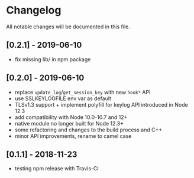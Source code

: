 # Changelog
All notable changes will be documented in this file.

## [0.2.1] - 2019-06-10

- fix missing lib/ in npm package

## [0.2.0] - 2019-06-10

- replace `update_log`/`get_session_key` with new `hook*` API
- use SSLKEYLOGFILE env var as default
- TLSv1.3 support + implement polyfill for keylog API introduced in Node 12.3
- add compatibility with Node 10.0-10.7 and 12+
- native module no longer built for Node 12.3+
- some refactoring and changes to the build process and C++
- minor API improvements, rename to camel case

## [0.1.1] - 2018-11-23

- testing npm release with Travis-CI
